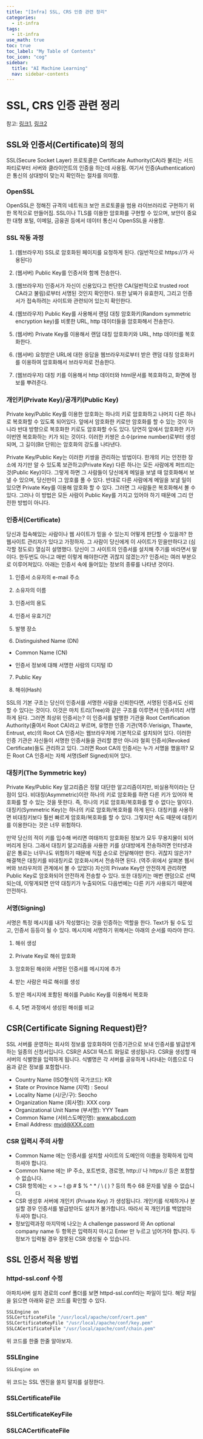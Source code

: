 ```yaml
---
title: "[Infra] SSL, CRS 인증 관련 정리" 
categories:
  - it-infra
tags:
  - it-infra
use_math: true
toc: true
toc_label: "My Table of Contents"
toc_icon: "cog"
sidebar:
  title: "AI Machine Learning"
  nav: sidebar-contents
---
```


# SSL, CRS 인증 관련 정리

참고: [링크1](https://wiki.kldp.org/HOWTO/html/SSL-Certificates-HOWTO/x70.html), [링크2](https://www.comodossl.co.kr/certificate/ssl-installation-guides/Apache-csr-crt.aspx)

## SSL와 인증서(Certificate)의 정의

SSL(Secure Socket Layer) 프로토콜은 Certificate Authority(CA)라 불리는 서드 파티로부터 서버와 클라이언트의 인증을 하는데 사용됨. 
여기서 인증(Authentication)은 통신의 상대방이 맞는지 확인하는 절차를 의미함. 

### OpenSSL

OpenSSL은 정해진 규격의 네트워크 보안 프로토콜을 범용 라이브러리로 구현하기 위한 목적으로 만들어짐. 
SSL이나 TLS를 이용한 암호화를 구현할 수 있으며, 보안이 중요한 대형 포털, 이메일, 금융권 등에서 데이터 통신시 OpenSSL을 사용함. 

### SSL 작동 과정

1. (웹브라우저) SSL로 암호화된 페이지를 요청하게 된다. (일반적으로 https://가 사용된다)

2. (웹서버) Public Key를 인증서와 함께 전송한다.

3. (웹브라우저) 인증서가 자신이 신용있다고 판단한 CA(일반적으로 trusted root CA라고 불림)로부터 서명된 것인지 확인한다. 
또한 날짜가 유효한지, 그리고 인증서가 접속하려는 사이트와 관련되어 있는지 확인한다.

4. (웹브라우저) Public Key를 사용해서 랜덤 대칭 암호화키(Random symmetric encryption key)를 비롯한 URL, http 데이터들을 암호화해서 전송한다.

5. (웹서버) Private Key를 이용해서 랜덤 대칭 암호화키와 URL, http 데이터를 복호화한다.

6. (웹서버) 요청받은 URL에 대한 응답을 웹브라우저로부터 받은 랜덤 대칭 암호화키를 이용하여 암호화해서 브라우저로 전송한다.

7. (웹브라우저) 대칭 키를 이용해서 http 데이터와 html문서를 복호화하고, 화면에 정보를 뿌려준다.

### 개인키(Private Key)/공개키(Public Key)

Private key/Public Key를 이용한 암호화는 하나의 키로 암호화하고 나머지 다른 하나로 복호화할 수 있도록 되어있다. 
앞에서 암호화한 키로만 암호화를 할 수 있는 것이 아니라 반대 방향으로 복호화한 키로도 암호화할 수도 있다. 
당연히 앞에서 암호화한 키가 이번엔 복호화하는 키가 되는 것이다. 
이러한 키쌍은 소수(prime number)로부터 생성되며, 그 길이(Bit 단위)는 암호화의 강도를 나타낸다. 

Private Key/Public Key는 이러한 키쌍을 관리하는 방법이다. 
한개의 키는 안전한 장소에 자기만 알 수 있도록 보관하고(Private Key) 다른 하나는 모든 사람에게 퍼뜨리는 것(Public Key)이다. 
그렇게 하면 그 사람들이 당신에게 메일을 보낼 때 암호화해서 보낼 수 있으며, 당신만이 그 암호를 풀 수 있다. 
반대로 다른 사람에게 메일을 보낼 일이 있으면 Private Key를 이용해 암호화 할 수 있다. 
그러면 그 사람들은 복호화해서 볼 수 있다. 그러나 이 방법은 모든 사람이 Public Key를 가지고 있어야 하기 때문에 그리 안전한 방법이 아니다. 

### 인증서(Certificate)

당신과 접속해있는 사람이나 웹 사이트가 믿을 수 있는지 어떻게 판단할 수 있을까? 한 웹사이트 관리자가 있다고 가정하자. 그 사람이 당신에게 이 사이트가 믿을만하다고 (심각할 정도로) 열심히 설명했다. 당신이 그 사이트의 인증서를 설치해 주기를 바라면서 말이다. 한두번도 아니고 매번 이렇게 해야한다면 귀찮지 않겠는가? 인증서는 여러 부분으로 이루어져있다. 아래는 인증서 속에 들어있는 정보의 종류를 나타낸 것이다. 

1. 인증서 소유자의 e-mail 주소

2. 소유자의 이름

3. 인증서의 용도

4. 인증서 유효기간

5. 발행 장소

6. Distinguished Name (DN)

- Common Name (CN)

- 인증서 정보에 대해 서명한 사람의 디지털 ID

7. Public Key

8. 해쉬(Hash)

SSL의 기본 구조는 당신이 인증서를 서명한 사람을 신뢰한다면, 서명된 인증서도 신뢰할 수 있다는 것이다. 
이것은 마치 트리(Tree)와 같은 구조를 이루면서 인증서끼리 서명하게 된다. 그러면 최상위 인증서는? 
이 인증서를 발행한 기관을 Root Certification Authority(줄여서 Root CA)라고 부르며, 
유명한 인증 기관(역주:Verisign, Thawte, Entrust, etc)의 Root CA 인증서는 웹브라우저에 기본적으로 설치되어 있다. 
이러한 인증 기관은 자신들이 서명한 인증서들을 관리할 뿐만 아니라 철회 인증서(Revoked Certificate)들도 관리하고 있다. 
그러면 Root CA의 인증서는 누가 서명을 했을까? 모든 Root CA 인증서는 자체 서명(Self Signed)되어 있다.

### 대칭키(The Symmetric key)

Private Key/Public Key 알고리즘은 정말 대단한 알고리즘이지만, 비실용적이라는 단점이 있다. 
비대칭(Asymmetric)이란 하나의 키로 암호화를 하면 다른 키가 있어야 복호화를 할 수 있는 것을 뜻한다. 
즉, 하나의 키로 암호화/복호화를 할 수 없다는 말이다. 대칭키(Symmetric Key)는 하나의 키로 암호화/복호화를 하게 된다. 
대칭키를 사용하면 비대칭키보다 훨씬 빠르게 암호화/복호화를 할 수 있다. 그렇지만 속도 때문에 대칭키를 이용한다는 것은 너무 위험하다. 

만약 당신의 적이 키를 입수해 버리면 여태까지 암호화된 정보가 모두 무용지물이 되어버리게 된다. 
그래서 대칭키 알고리즘을 사용한 키를 상대방에게 전송하려면 인터넷과 같은 통로는 너무나도 위험하기 때문에 직접 손으로 전달해야만 한다. 
귀찮지 않은가? 해결책은 대칭키를 비대칭키로 암호화시켜서 전송하면 된다. 
(역주:위에서 살펴본 웹서버와 브라우저의 관계에서 볼 수 있었다) 
자신의 Private Key만 안전하게 관리하면 Public Key로 암호화되어 안전하게 전송할 수 있다. 
또한 대칭키는 매번 랜덤으로 선택되는데, 이렇게되면 만약 대칭키가 누출되어도 다음번에는 다른 키가 사용되기 때문에 안전하다. 

### 서명(Signing)

서명은 특정 메시지를 내가 작성했다는 것을 인증하는 역할을 한다. 
Text가 될 수도 있고, 인증서 등등이 될 수 있다. 메시지에 서명하기 위해서는 아래의 순서를 따라야 한다.

1. 해쉬 생성

2. Private Key로 해쉬 암호화

3. 암호화된 해쉬와 서명된 인증서를 메시지에 추가

4. 받는 사람은 따로 해쉬를 생성

5. 받은 메시지에 포함된 해쉬를 Public Key를 이용해서 복호화

6. 4, 5번 과정에서 생성된 해쉬를 비교

## CSR(Certificate Signing Request)란?

SSL 서버를 운영하는 회사의 정보를 암호화하여 인증기관으로 보내 인증서를 발급받게 하는 일종의 신청서입니다. 
CSR은 ASCII 텍스트 화일로 생성됩니다. 
CSR을 생성할 때 서버의 식별명을 입력하게 됩니다. 식별명은 각 서버를 공유하게 나타내는 이름으로 다음과 같은 정보를 포함합니다. 

* Country Name (ISO형식의 국가코드): KR
* State or Province Name (지역) : Seoul
* Locality Name (시/군/구): Seocho
* Organization Name (회사명): XXX corp
* Organizational Unit Name (부서명): YYY Team
* Common Name (서비스도메인명): www.abcd.com
* Email Address: myid@XXX.com

### CSR 입력시 주의 사항

* Common Name 에는 인증서를 설치할 사이트의 도메인의 이름을 정확하게 입력하셔야 합니다.
* Common Name 에는 IP 주소, 포트번호, 경로명, http:// 나 https:// 등은 포함할 수 없습니다.
* CSR 항목에는 < > ~ ! @ # $ % ^ * / \ ( ) ? 등의 특수 68 문자를 넣을 수 없습니다.
* CSR 생성후 서버에 개인키 (Private Key) 가 생성됩니다. 개인키를 삭제하거나 분실할 경우 인증서를 발급받아도 설치가 불가합니다. 따라서 꼭 개인키를 백업받아 두셔야 합니다.
* 정보입력과정 마지막에 나오는 A challenge password 와 An optional company name 두 항목은 입력하지 마시고 Enter 만 누르고 넘어가야 합니다. 두 정보가 입력될 경우 잘못된 CSR 생성될 수 있습니다.


## SSL 인증서 적용 방법 

### httpd-ssl.conf 수정

아파치서버 설치 경로의 conf 폴더를 보면 httpd-ssl.conf라는 파일이 있다. 
해당 파일을 읽으면 아래와 같은 코드를 확인할 수 있다. 

```bash
SSLEngine on
SSLCertificateFile "/usr/local/apache/conf/cert.pem"
SSLCertificateKeyFile "/usr/local/apache/conf/key.pem"
SSLCACertificateFile "/usr/local/apache/conf/chain.pem"
```
위 코드를 한줄 한줄 알아보자.

### SSLEngine

```bash
SSLEngine on 
```
위 코드는 SSL 엔진을 쓸지 말지를 설정한다. 

### SSLCertificateFile

### SSLCertificateKeyFile

### SSLCACertificateFile
